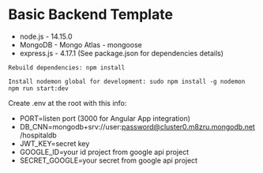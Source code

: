 # Basic Backend Template
* node.js - 14.15.0
* MongoDB - Mongo Atlas - mongoose
* express.js - 4.17.1
(See package.json for dependencies details)
```
Rebuild dependencies: npm install
```
```
Install nodemon global for development: sudo npm install -g nodemon
npm run start:dev
```

Create .env at the root with this info:
* PORT=listen port (3000 for Angular App integration)
* DB_CNN=mongodb+srv://user:password@cluster0.m8zru.mongodb.net/hospitaldb
* JWT_KEY=secret key
* GOOGLE_ID=your id project from google api project
* SECRET_GOOGLE=your secret from google api project